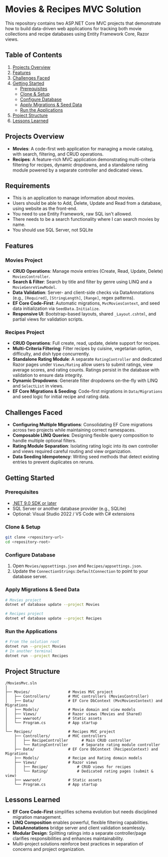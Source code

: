 # Movies & Recipes MVC Solution

This repository contains two ASP.NET Core MVC projects that demonstrate how to build data-driven web applications for tracking both movie collections and recipe databases using Entity Framework Core, Razor views.
## Table of Contents
1. [Projects Overview](#projects-overview)
2. [Features](#features)
3. [Challenges Faced](#challenges-faced)
4. [Getting Started](#getting-started)
   - [Prerequisites](#prerequisites)
   - [Clone & Setup](#clone--setup)
   - [Configure Database](#configure-database)
   - [Apply Migrations & Seed Data](#apply-migrations--seed-data)
   - [Run the Applications](#run-the-applications)
5. [Project Structure](#project-structure)
6. [Lessons Learned](#lessons-learned)

## Projects Overview

- **Movies**: A code-first web application for managing a movie catalog, with search, filtering, and CRUD operations.
- **Recipes**: A feature-rich MVC application demonstrating multi-criteria filtering for recipes, dynamic dropdowns, and a standalone rating module powered by a separate controller and dedicated views.

## Requirements
- This is an application to manage information about movies.
- Users should be able to Add, Delete, Update and Read from a database, using website as the front-end.
- You need to use Entity Framework, raw SQL isn't allowed.
- There needs to be a search functionality where I can search movies by name.
- You should use SQL Server, not SQLite

## Features

### Movies Project
- **CRUD Operations**: Manage movie entries (Create, Read, Update, Delete) `MoviesController`.
- **Search & Filter**: Search by title and filter by genre using LINQ and a `MovieGenreViewModel`.
- **Data Validation**: Server- and client-side checks via DataAnnotations (e.g., `[Required]`, `[StringLength]`, `[Range]`, regex patterns).
- **EF Core Code-First**: Automatic migrations, `MvcMoviesContext`, and seed data initialization via `SeedData.Initialize`.
- **Responsive UI**: Bootstrap-based layouts, shared `_Layout.cshtml`, and partial views for validation scripts.

### Recipes Project
- **CRUD Operations**: Full create, read, update, delete support for recipes.
- **Multi-Criteria Filtering**: Filter recipes by cuisine, vegetarian option, difficulty, and dish type concurrently.
- **Standalone Rating Module**: A separate `RatingController` and dedicated Razor pages under `Views/Rating` allow users to submit ratings, view average scores, and rating counts. Ratings persist in the database with validation to ensure data integrity.
- **Dynamic Dropdowns**: Generate filter dropdowns on-the-fly with LINQ and `SelectList` in views.
- **EF Core Migrations & Seeding**: Code-first migrations in `Data/Migrations` and seed logic for initial recipe and rating data.

## Challenges Faced
- **Configuring Multiple Migrations**: Consolidating EF Core migrations across two projects while maintaining correct namespaces.
- **Composable LINQ Queries**: Designing flexible query composition to handle multiple optional filters.
- **Rating Module Separation**: Isolating rating logic into its own controller and views required careful routing and view organization.
- **Data Seeding Idempotency**: Writing seed methods that detect existing entries to prevent duplicates on reruns.

## Getting Started

### Prerequisites
- [.NET 9.0 SDK or later](https://dotnet.microsoft.com/download)
- SQL Server or another database provider (e.g., SQLite)
- Optional: Visual Studio 2022 / VS Code with C# extensions

### Clone & Setup
```bash
git clone <repository-url>
cd <repository-root>
```

### Configure Database
1. Open `Movies/appsettings.json` and `Recipes/appsettings.json`.
2. Update the `ConnectionStrings:DefaultConnection` to point to your database server.

### Apply Migrations & Seed Data
```bash
# Movies project
dotnet ef database update --project Movies

# Recipes project
dotnet ef database update --project Recipes
```

### Run the Applications
```bash
# From the solution root
dotnet run --project Movies
# In another terminal
dotnet run --project Recipes
```

## Project Structure
```
/MoviesMvc.sln
│
├── Movies/                 # Movies MVC project
│   ├── Controllers/        # MVC controllers (MoviesController)
│   ├── Data/               # EF Core DbContext (MvcMoviesContext) and Migrations
│   ├── Models/             # Movie domain and view models
│   ├── Views/              # Razor views (Movies and Shared)
│   ├── wwwroot/            # Static assets
│   └── Program.cs          # App startup
│
└── Recipes/                # Recipes MVC project
    ├── Controllers/        # MVC controllers
    │   ├── RecipeController      # Main CRUD controller
    │   └── RatingController      # Separate rating module controller
    ├── Data/               # EF Core DbContext (RecipesContext) and Migrations
    ├── Models/             # Recipe and Rating domain models
    ├── Views/              # Razor views
    │   ├── Recipe/             # CRUD views for recipes
    │   └── Rating/             # Dedicated rating pages (submit & view)
    ├── wwwroot/            # Static assets
    └── Program.cs          # App startup
```

## Lessons Learned
- **EF Core Code-First** simplifies schema evolution but needs disciplined migration management.
- **LINQ Composition** enables powerful, flexible filtering capabilities.
- **DataAnnotations** bridge server and client validation seamlessly.
- **Modular Design**: Splitting ratings into a separate controller/page clarifies responsibilities and enhances maintainability.
- Multi-project solutions reinforce best practices in separation of concerns and project organization.
